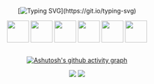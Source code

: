 <div align="center">

  [![Typing SVG](https://readme-typing-svg.herokuapp.com?font=Arvo&size=15&duration=7000&color=9F9F9F&width=550&height=100&lines=Me+chamo+Pedro+%5E%5E%2C+e+estou+sempre+Estudando%2C+Desenvolvendo+e++Codando...)](https://git.io/typing-svg)
  
<div style="display: inline_block;">
  <img src="https://cdn.jsdelivr.net/gh/devicons/devicon/icons/html5/html5-original.svg" width="50px" />
  <img src="https://cdn.jsdelivr.net/gh/devicons/devicon/icons/css3/css3-original.svg" width="50px" />
  <img src="https://cdn.jsdelivr.net/gh/devicons/devicon/icons/javascript/javascript-original.svg" width="50px" />
  <img src="https://cdn.jsdelivr.net/gh/devicons/devicon/icons/java/java-original.svg" width="50px" />
  <img src="https://cdn.jsdelivr.net/gh/devicons/devicon/icons/react/react-original.svg" width="50px" />
  <img src="https://cdn.jsdelivr.net/gh/devicons/devicon/icons/nodejs/nodejs-original.svg" width="50px" />         
</div>
  
##
  
[![Ashutosh's github activity graph](https://github-readme-activity-graph.cyclic.app/graph?username=Ashutosh00710&theme=xcode)](https://github.com/ashutosh00710/github-readme-activity-graph)
  
<div style="display: inline_block">
  <a href = "mailto:dev.pedroaugusto@gmail.com"><img src="https://img.shields.io/badge/Gmail-D14836?style=for-the-badge&logo=gmail&logoColor=white" target="_blank"></a>
  <a href="https://www.linkedin.com/in/pedro-augusto-39a242188/" target="_blank"><img src="https://img.shields.io/badge/-LinkedIn-%230077B5?style=for-the-badge&logo=linkedin&logoColor=white" target="_blank"></a>
</div><br>

















<!--
**wwpedro/wwpedro** is a ✨ _special_ ✨ repository because its `README.md` (this file) appears on your GitHub profile.

Here are some ideas to get you started:

### Hi there 👋

- 🔭 I’m currently working on ...
- 🌱 I’m currently learning ...
- 👯 I’m looking to collaborate on ...
- 🤔 I’m looking for help with ...
- 💬 Ask me about ...
- 📫 How to reach me: ...
- 😄 Pronouns: ...
- ⚡ Fun fact: ...
-->
